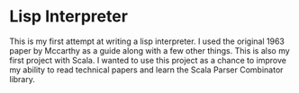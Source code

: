 # Lisp Interpreter

This is my first attempt at writing a lisp interpreter. I used the original 1963 paper by Mccarthy as a guide along with a few other things. This is also my first project with Scala. I wanted to use this project as a chance to improve my ability to read technical papers and learn the Scala Parser Combinator library.
